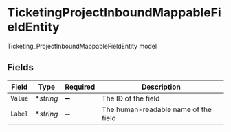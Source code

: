# TicketingProjectInboundMappableFieldEntity

Ticketing_ProjectInboundMappableFieldEntity model


## Fields

| Field                                | Type                                 | Required                             | Description                          |
| ------------------------------------ | ------------------------------------ | ------------------------------------ | ------------------------------------ |
| `Value`                              | **string*                            | :heavy_minus_sign:                   | The ID of the field                  |
| `Label`                              | **string*                            | :heavy_minus_sign:                   | The human-readable name of the field |